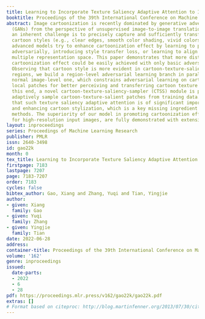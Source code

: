 ```yaml
---
title: Learning to Incorporate Texture Saliency Adaptive Attention to Image Cartoonization
booktitle: Proceedings of the 39th International Conference on Machine Learning
abstract: Image cartoonization is recently dominated by generative adversarial networks
  (GANs) from the perspective of unsupervised image-to-image translation, in which
  an inherent challenge is to precisely capture and sufficiently transfer characteristic
  cartoon styles (e.g., clear edges, smooth color shading, vivid colors, etc.). Existing
  advanced models try to enhance cartoonization effect by learning to promote edges
  adversarially, introducing style transfer loss, or learning to align style from
  multiple representation space. This paper demonstrates that more distinct and vivid
  cartoonization effect could be easily achieved with only basic adversarial loss.
  Observing that cartoon style is more evident in cartoon-texture-salient local image
  regions, we build a region-level adversarial learning branch in parallel with the
  normal image-level one, which constrains adversarial learning on cartoon-texture-salient
  local patches for better perceiving and transferring cartoon texture features. To
  this end, a novel cartoon-texture-saliency-sampler (CTSS) module is proposed to
  adaptively sample cartoon-texture-salient patches from training data. We present
  that such texture saliency adaptive attention is of significant importance in facilitating
  and enhancing cartoon stylization, which is a key missing ingredient of related
  methods. The superiority of our model in promoting cartoonization effect, especially
  for high-resolution input images, are fully demonstrated with extensive experiments.
layout: inproceedings
series: Proceedings of Machine Learning Research
publisher: PMLR
issn: 2640-3498
id: gao22k
month: 0
tex_title: Learning to Incorporate Texture Saliency Adaptive Attention to Image Cartoonization
firstpage: 7183
lastpage: 7207
page: 7183-7207
order: 7183
cycles: false
bibtex_author: Gao, Xiang and Zhang, Yuqi and Tian, Yingjie
author:
- given: Xiang
  family: Gao
- given: Yuqi
  family: Zhang
- given: Yingjie
  family: Tian
date: 2022-06-28
address:
container-title: Proceedings of the 39th International Conference on Machine Learning
volume: '162'
genre: inproceedings
issued:
  date-parts:
  - 2022
  - 6
  - 28
pdf: https://proceedings.mlr.press/v162/gao22k/gao22k.pdf
extras: []
# Format based on citeproc: http://blog.martinfenner.org/2013/07/30/citeproc-yaml-for-bibliographies/
---
```

